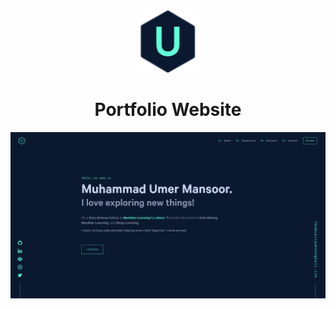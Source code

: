 <div align="center">
  <img alt="Logo" src="https://github.com/techsavvyumer/portfolio/blob/main/src/images/logo.png" width="100" />
</div>
<h1 align="center">
  Portfolio Website
</h1>

<div align="center">
  <img alt="Demo" src="https://github.com/techsavvyumer/portfolio/blob/main/src/images/demo.png" />
</div>

